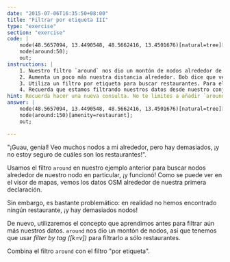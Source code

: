 ```yaml
---
date: "2015-07-06T16:35:50+08:00"
title: "Filtrar por etiqueta III"
type: "exercise"
section: "exercise"
code: | 
    node(48.5657094, 13.4490548, 48.5662416, 13.4501676)[natural=tree][height=20];
    node(around:50);
    out;
instructions: |
    1. Nuestro filtro `around` nos dio un montón de nodos alrededor de nuestro primer nodo, pero no hay restaurantes en él, ¡y hay demasiados nodos!
    2. Aumenta un poco más nuestra distancia alrededor. Bob dice que ve un restaurante a unos 150 metros de distancia de él, así que sigue adelante y usa eso como filtro de distancia para alrededor.
    3. Utiliza un filtro por etiqueta para buscar restaurantes. Para ello, puedes utilizar la etiqueta `[amenity=restaurant]`. 
    4. Recuerda que estamos filtrando nuestros datos desde nuestro conjunto around, así que asegúrate de añadir la etiqueta filter después de nuestro filtro around.
hint: Recuerda hacer una nueva consulta. No te limites a añadir `around` en la primera línea.
answer: |
    node(48.5657094, 13.4490548, 48.5662416, 13.4501676)[natural=tree][height=20];
    node(around:150)[amenity=restaurant];
    out;

---
```


"¡Guau, genial! Veo muchos nodos a mi alrededor, pero hay demasiados, ¡y no estoy seguro de cuáles son los restaurantes!".

Usamos el filtro `around` en nuestro ejemplo anterior para buscar nodos alrededor de nuestro nodo en particular, ¡y funcionó! Como se puede ver en el visor de mapas, vemos los datos OSM alrededor de nuestra primera declaración.

Sin embargo, es bastante problemático: en realidad no hemos encontrado ningún restaurante, ¡y hay demasiados nodos!

De nuevo, utilizaremos el concepto que aprendimos antes para filtrar aún más nuestros datos. `around` nos dio un montón de nodos, así que tenemos que usar _filter by tag ([k=v])_ para filtrarlo a sólo restaurantes.

Combina el filtro `around` con el filtro "por etiqueta".
